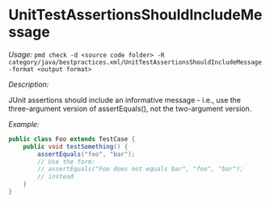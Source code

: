 
# UnitTestAssertionsShouldIncludeMessage

*Usage:*
`pmd check -d <source code folder> -R category/java/bestpractices.xml/UnitTestAssertionsShouldIncludeMessage -format <output format>`

*Description:*

JUnit assertions should include an informative message - i.e., use the three-argument version of
assertEquals(), not the two-argument version.

*Example:*

```java
public class Foo extends TestCase {
    public void testSomething() {
        assertEquals("foo", "bar");
        // Use the form:
        // assertEquals("Foo does not equals bar", "foo", "bar");
        // instead
    }
}
```
